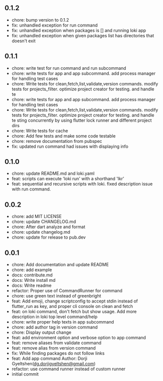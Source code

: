 ## 0.1.2

- chore: bump version to 0.1.2
- fix: unhandled exception for run command
- fix: unhandled exception when packages is [] and running loki app
- fix: unhandled exception when given packages list has directories that doesn't exit

## 0.1.1

- chore: write test for run command and run subcommand
- chore: write tests for app and app subcommand. add process manager for handling test cases
- chore: Write tests for clean,fetch,list,validate,version commands. modify tests for projects_filter. optimize project creator for testing. and handle te
- chore: write tests for app and app subcommand. add process manager for handling test cases
- chore: Write tests for clean,fetch,list,validate,version commands. modify tests for projects_filter. optimize project creator for testing. and handle te
  sting concurrently by using flutter lock runner and different project dirs
- chore: Write tests for cache
- chore: Add few tests and make some code testable
- chore: remove documentation from pubspec
- fix: updated run command had issues with displaying info

## 0.1.0

- chore: update README.md and loki.yaml
- feat: scripts can execute 'loki run' with a shorthand 'lkr'
- feat: sequential and recursive scripts with loki. fixed description issue with run command.

## 0.0.2

- chore: add MIT LICENSE
- chore: update CHANGELOG.md
- chore: After dart analyze and format
- chore: update changelog.md
- chore: update for release to pub.dev

## 0.0.1

- chore: Add documentation and update README
- chore: add example
- docs: contribute.md
- docs: Write install md
- docs: Write readme
- refactor: Proper use of CommandRunner for  command
- chore: use green text instead of greenbright
- feat: Add emoji, change scriptconfig to accept stdin instead of flutter_run as key, and proper cli console on clean and fetch
- feat: on loki command, don't fetch but show usage. Add more description in loki top level command/help
- chore: write proper help texts in app subcommand
- chore: add author tag in version command
- chore: Display output change
- feat: add environment option and verbose option to app <appname> command
- feat: remove aliases from validate command
- feat: remove alias from version command
- fix: While finding packages do not follow links
- feat: Add app command Author: Dorji Gyeltshen(dg.dorjigyeltshen@gmail.com)
- refactor: use command runner instead of custom runner
- initial commit